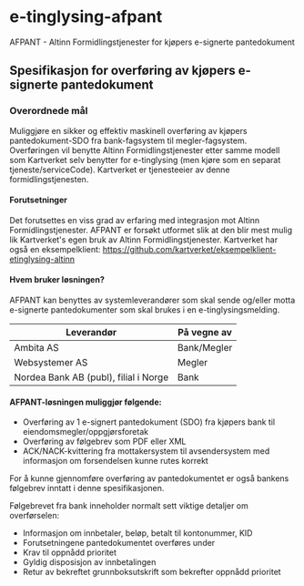 # e-tinglysing-afpant
AFPANT - Altinn Formidlingstjenester for kjøpers e-signerte pantedokument

## Spesifikasjon for overføring av kjøpers e-signerte pantedokument

### Overordnede mål
Muliggjøre en sikker og effektiv maskinell overføring av kjøpers pantedokument-SDO fra bank-fagsystem til megler-fagsystem.
Overføringen vil benytte Altinn Formidlingstjenester etter samme modell som Kartverket selv benytter for e-tinglysing (men kjøre som en separat tjeneste/serviceCode).
Kartverket er tjenesteeier av denne formidlingstjenesten.

#### Forutsetninger
Det forutsettes en viss grad av erfaring med integrasjon mot Altinn Formidlingstjenester. AFPANT er forsøkt utformet slik at den blir mest mulig lik Kartverket's egen bruk av Altinn Formidlingstjenester.
Kartverket har også en eksempelklient: https://github.com/kartverket/eksempelklient-etinglysing-altinn

#### Hvem bruker løsningen?
AFPANT kan benyttes av systemleverandører som skal sende og/eller motta e-signerte pantedokumenter som skal brukes i en e-tinglysingsmelding. 

Leverandør | På vegne av
---------- | -----------
Ambita AS | Bank/Megler
Websystemer AS | Megler
Nordea Bank AB (publ), filial i Norge | Bank

#### AFPANT-løsningen muliggjør følgende:
* Overføring av 1 e-signert pantedokument (SDO) fra kjøpers bank til eiendomsmegler/oppgjørsforetak 
* Overføring av følgebrev som PDF eller XML 
* ACK/NACK-kvittering fra mottakersystem til avsendersystem med informasjon om forsendelsen kunne rutes korrekt

For å kunne gjennomføre overføring av pantedokumentet er også bankens følgebrev inntatt i denne spesifikasjonen.

Følgebrevet fra bank inneholder normalt sett viktige detaljer om overførselen:
* Informasjon om innbetaler, beløp, betalt til kontonummer, KID 
* Forutsetningene pantedokumentet overføres under 
* Krav til oppnådd prioritet
* Gyldig disposisjon av innbetalingen
* Retur av bekreftet grunnboksutskrift som bekrefter oppnådd prioritet


